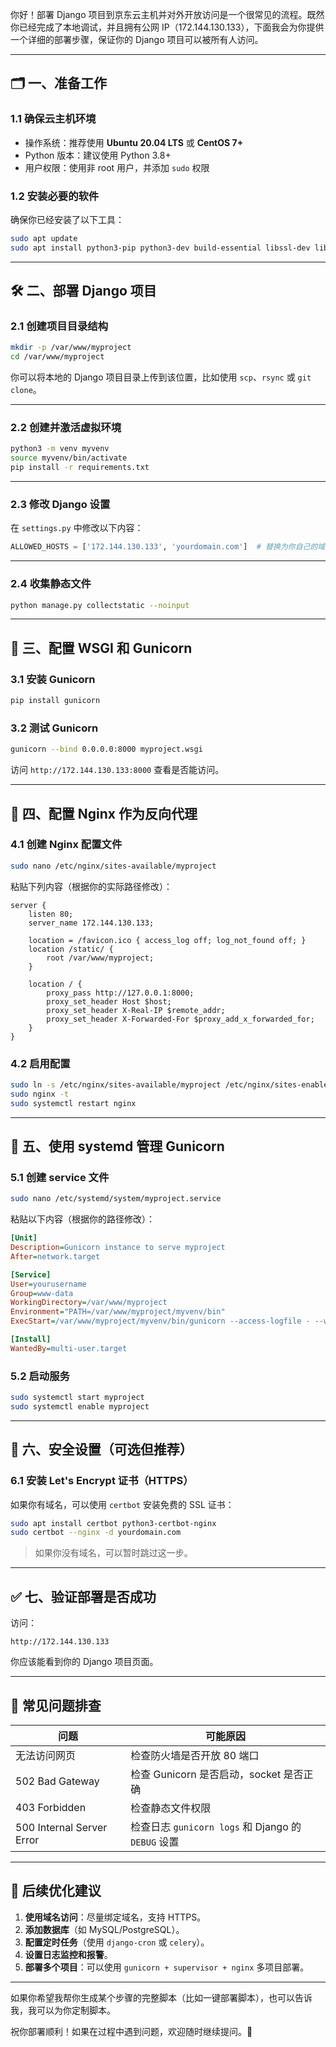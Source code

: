 你好！部署 Django 项目到京东云主机并对外开放访问是一个很常见的流程。既然你已经完成了本地调试，并且拥有公网 IP（172.144.130.133），下面我会为你提供一个详细的部署步骤，保证你的 Django 项目可以被所有人访问。

---

## 🗂️ 一、准备工作

### 1.1 确保云主机环境
- 操作系统：推荐使用 **Ubuntu 20.04 LTS** 或 **CentOS 7+**
- Python 版本：建议使用 Python 3.8+
- 用户权限：使用非 root 用户，并添加 `sudo` 权限

### 1.2 安装必要的软件
确保你已经安装了以下工具：

```bash
sudo apt update
sudo apt install python3-pip python3-dev build-essential libssl-dev libffi-dev python3-venv nginx -y
```

---

## 🛠️ 二、部署 Django 项目

### 2.1 创建项目目录结构

```bash
mkdir -p /var/www/myproject
cd /var/www/myproject
```

你可以将本地的 Django 项目目录上传到该位置，比如使用 `scp`、`rsync` 或 `git clone`。

---

### 2.2 创建并激活虚拟环境

```bash
python3 -m venv myvenv
source myvenv/bin/activate
pip install -r requirements.txt
```

---

### 2.3 修改 Django 设置

在 `settings.py` 中修改以下内容：

```python
ALLOWED_HOSTS = ['172.144.130.133', 'yourdomain.com']  # 替换为你自己的域名或 IP
```

---

### 2.4 收集静态文件

```bash
python manage.py collectstatic --noinput
```

---

## 🔄 三、配置 WSGI 和 Gunicorn

### 3.1 安装 Gunicorn

```bash
pip install gunicorn
```

### 3.2 测试 Gunicorn

```bash
gunicorn --bind 0.0.0.0:8000 myproject.wsgi
```

访问 `http://172.144.130.133:8000` 查看是否能访问。

---

## 🚪 四、配置 Nginx 作为反向代理

### 4.1 创建 Nginx 配置文件

```bash
sudo nano /etc/nginx/sites-available/myproject
```

粘贴下列内容（根据你的实际路径修改）：

```nginx
server {
    listen 80;
    server_name 172.144.130.133;

    location = /favicon.ico { access_log off; log_not_found off; }
    location /static/ {
        root /var/www/myproject;
    }

    location / {
        proxy_pass http://127.0.0.1:8000;
        proxy_set_header Host $host;
        proxy_set_header X-Real-IP $remote_addr;
        proxy_set_header X-Forwarded-For $proxy_add_x_forwarded_for;
    }
}
```

### 4.2 启用配置

```bash
sudo ln -s /etc/nginx/sites-available/myproject /etc/nginx/sites-enabled
sudo nginx -t
sudo systemctl restart nginx
```

---

## 🔁 五、使用 systemd 管理 Gunicorn

### 5.1 创建 service 文件

```bash
sudo nano /etc/systemd/system/myproject.service
```

粘贴以下内容（根据你的路径修改）：

```ini
[Unit]
Description=Gunicorn instance to serve myproject
After=network.target

[Service]
User=yourusername
Group=www-data
WorkingDirectory=/var/www/myproject
Environment="PATH=/var/www/myproject/myvenv/bin"
ExecStart=/var/www/myproject/myvenv/bin/gunicorn --access-logfile - --workers 3 --bind unix:/var/www/myproject/myproject.sock -m 007 myproject.wsgi:application

[Install]
WantedBy=multi-user.target
```

### 5.2 启动服务

```bash
sudo systemctl start myproject
sudo systemctl enable myproject
```

---

## 🔐 六、安全设置（可选但推荐）

### 6.1 安装 Let's Encrypt 证书（HTTPS）

如果你有域名，可以使用 `certbot` 安装免费的 SSL 证书：

```bash
sudo apt install certbot python3-certbot-nginx
sudo certbot --nginx -d yourdomain.com
```

> 如果你没有域名，可以暂时跳过这一步。

---

## ✅ 七、验证部署是否成功

访问：

```
http://172.144.130.133
```

你应该能看到你的 Django 项目页面。

---

## 📌 常见问题排查

| 问题 | 可能原因 |
|------|----------|
| 无法访问网页 | 检查防火墙是否开放 80 端口 |
| 502 Bad Gateway | 检查 Gunicorn 是否启动，socket 是否正确 |
| 403 Forbidden | 检查静态文件权限 |
| 500 Internal Server Error | 检查日志 `gunicorn logs` 和 Django 的 `DEBUG` 设置 |

---

## 🧾 后续优化建议

1. **使用域名访问**：尽量绑定域名，支持 HTTPS。
2. **添加数据库**（如 MySQL/PostgreSQL）。
3. **配置定时任务**（使用 `django-cron` 或 `celery`）。
4. **设置日志监控和报警**。
5. **部署多个项目**：可以使用 `gunicorn + supervisor + nginx` 多项目部署。

---

如果你希望我帮你生成某个步骤的完整脚本（比如一键部署脚本），也可以告诉我，我可以为你定制脚本。

祝你部署顺利！如果在过程中遇到问题，欢迎随时继续提问。🌟
